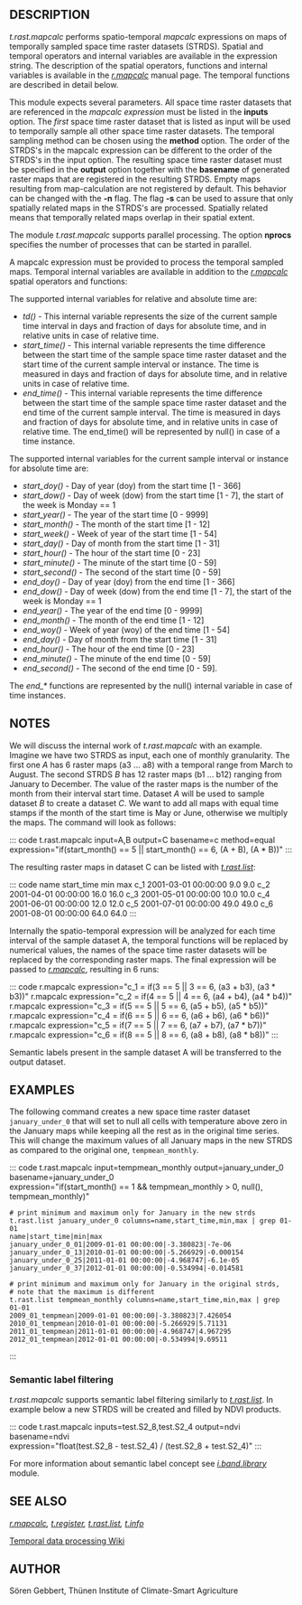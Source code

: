 ## DESCRIPTION

*t.rast.mapcalc* performs spatio-temporal *mapcalc* expressions on maps
of temporally sampled space time raster datasets (STRDS). Spatial and
temporal operators and internal variables are available in the
expression string. The description of the spatial operators, functions
and internal variables is available in the *[r.mapcalc](r.mapcalc.html)*
manual page. The temporal functions are described in detail below.

This module expects several parameters. All space time raster datasets
that are referenced in the *mapcalc expression* must be listed in the
**inputs** option. The *first* space time raster dataset that is listed
as input will be used to temporally sample all other space time raster
datasets. The temporal sampling method can be chosen using the
**method** option. The order of the STRDS\'s in the mapcalc expression
can be different to the order of the STRDS\'s in the input option. The
resulting space time raster dataset must be specified in the **output**
option together with the **basename** of generated raster maps that are
registered in the resulting STRDS. Empty maps resulting from
map-calculation are not registered by default. This behavior can be
changed with the **-n** flag. The flag **-s** can be used to assure that
only spatially related maps in the STRDS\'s are processed. Spatially
related means that temporally related maps overlap in their spatial
extent.

The module *t.rast.mapcalc* supports parallel processing. The option
**nprocs** specifies the number of processes that can be started in
parallel.

A mapcalc expression must be provided to process the temporal sampled
maps. Temporal internal variables are available in addition to the
*[r.mapcalc](r.mapcalc.html)* spatial operators and functions:

The supported internal variables for relative and absolute time are:

-   *td()* - This internal variable represents the size of the current
    sample time interval in days and fraction of days for absolute time,
    and in relative units in case of relative time.
-   *start_time()* - This internal variable represents the time
    difference between the start time of the sample space time raster
    dataset and the start time of the current sample interval or
    instance. The time is measured in days and fraction of days for
    absolute time, and in relative units in case of relative time.
-   *end_time()* - This internal variable represents the time difference
    between the start time of the sample space time raster dataset and
    the end time of the current sample interval. The time is measured in
    days and fraction of days for absolute time, and in relative units
    in case of relative time. The end_time() will be represented by
    null() in case of a time instance.

The supported internal variables for the current sample interval or
instance for absolute time are:

-   *start_doy()* - Day of year (doy) from the start time \[1 - 366\]
-   *start_dow()* - Day of week (dow) from the start time \[1 - 7\], the
    start of the week is Monday == 1
-   *start_year()* - The year of the start time \[0 - 9999\]
-   *start_month()* - The month of the start time \[1 - 12\]
-   *start_week()* - Week of year of the start time \[1 - 54\]
-   *start_day()* - Day of month from the start time \[1 - 31\]
-   *start_hour()* - The hour of the start time \[0 - 23\]
-   *start_minute()* - The minute of the start time \[0 - 59\]
-   *start_second()* - The second of the start time \[0 - 59\]
-   *end_doy()* - Day of year (doy) from the end time \[1 - 366\]
-   *end_dow()* - Day of week (dow) from the end time \[1 - 7\], the
    start of the week is Monday == 1
-   *end_year()* - The year of the end time \[0 - 9999\]
-   *end_month()* - The month of the end time \[1 - 12\]
-   *end_woy()* - Week of year (woy) of the end time \[1 - 54\]
-   *end_day()* - Day of month from the start time \[1 - 31\]
-   *end_hour()* - The hour of the end time \[0 - 23\]
-   *end_minute()* - The minute of the end time \[0 - 59\]
-   *end_second()* - The second of the end time \[0 - 59\].

The *end\_\** functions are represented by the null() internal variable
in case of time instances.

## NOTES

We will discuss the internal work of *t.rast.mapcalc* with an example.
Imagine we have two STRDS as input, each one of monthly granularity. The
first one *A* has 6 raster maps (a3 \... a8) with a temporal range from
March to August. The second STRDS *B* has 12 raster maps (b1 \... b12)
ranging from January to December. The value of the raster maps is the
number of the month from their interval start time. Dataset *A* will be
used to sample dataset *B* to create a dataset *C*. We want to add all
maps with equal time stamps if the month of the start time is May or
June, otherwise we multiply the maps. The command will look as follows:

::: code
    t.rast.mapcalc input=A,B output=C basename=c method=equal \
        expression="if(start_month() == 5 || start_month() == 6, (A + B), (A * B))"
:::

The resulting raster maps in dataset C can be listed with
*[t.rast.list](t.rast.list.html)*:

::: code
    name    start_time              min     max
    c_1     2001-03-01 00:00:00     9.0     9.0
    c_2     2001-04-01 00:00:00     16.0    16.0
    c_3     2001-05-01 00:00:00     10.0    10.0
    c_4     2001-06-01 00:00:00     12.0    12.0
    c_5     2001-07-01 00:00:00     49.0    49.0
    c_6     2001-08-01 00:00:00     64.0    64.0
:::

Internally the spatio-temporal expression will be analyzed for each time
interval of the sample dataset A, the temporal functions will be
replaced by numerical values, the names of the space time raster
datasets will be replaced by the corresponding raster maps. The final
expression will be passed to *[r.mapcalc](r.mapcalc.html)*, resulting in
6 runs:

::: code
    r.mapcalc expression="c_1 = if(3 == 5 || 3 == 6, (a3 + b3), (a3 * b3))"
    r.mapcalc expression="c_2 = if(4 == 5 || 4 == 6, (a4 + b4), (a4 * b4))"
    r.mapcalc expression="c_3 = if(5 == 5 || 5 == 6, (a5 + b5), (a5 * b5))"
    r.mapcalc expression="c_4 = if(6 == 5 || 6 == 6, (a6 + b6), (a6 * b6))"
    r.mapcalc expression="c_5 = if(7 == 5 || 7 == 6, (a7 + b7), (a7 * b7))"
    r.mapcalc expression="c_6 = if(8 == 5 || 8 == 6, (a8 + b8), (a8 * b8))"
:::

Semantic labels present in the sample dataset A will be transferred to
the output dataset.

## EXAMPLES

The following command creates a new space time raster dataset
`january_under_0` that will set to null all cells with temperature above
zero in the January maps while keeping all the rest as in the original
time series. This will change the maximum values of all January maps in
the new STRDS as compared to the original one, `tempmean_monthly`.

::: code
    t.rast.mapcalc input=tempmean_monthly output=january_under_0 basename=january_under_0 \
        expression="if(start_month() == 1 && tempmean_monthly > 0, null(), tempmean_monthly)"

    # print minimum and maximum only for January in the new strds
    t.rast.list january_under_0 columns=name,start_time,min,max | grep 01-01
    name|start_time|min|max
    january_under_0_01|2009-01-01 00:00:00|-3.380823|-7e-06
    january_under_0_13|2010-01-01 00:00:00|-5.266929|-0.000154
    january_under_0_25|2011-01-01 00:00:00|-4.968747|-6.1e-05
    january_under_0_37|2012-01-01 00:00:00|-0.534994|-0.014581

    # print minimum and maximum only for January in the original strds,
    # note that the maximum is different
    t.rast.list tempmean_monthly columns=name,start_time,min,max | grep 01-01
    2009_01_tempmean|2009-01-01 00:00:00|-3.380823|7.426054
    2010_01_tempmean|2010-01-01 00:00:00|-5.266929|5.71131
    2011_01_tempmean|2011-01-01 00:00:00|-4.968747|4.967295
    2012_01_tempmean|2012-01-01 00:00:00|-0.534994|9.69511
:::

### Semantic label filtering

*t.rast.mapcalc* supports semantic label filtering similarly to
*[t.rast.list](t.rast.list.html#filtering-the-result-by-semantic-label)*.
In example below a new STRDS will be created and filled by NDVI
products.

::: code
    t.rast.mapcalc inputs=test.S2_8,test.S2_4 output=ndvi basename=ndvi \
         expression="float(test.S2_8 - test.S2_4) / (test.S2_8 + test.S2_4)"
:::

For more information about semantic label concept see
*[i.band.library](i.band.library.html)* module.

## SEE ALSO

*[r.mapcalc](r.mapcalc.html), [t.register](t.register.html),
[t.rast.list](t.rast.list.html), [t.info](t.info.html)*

[Temporal data processing
Wiki](https://grasswiki.osgeo.org/wiki/Temporal_data_processing)

## AUTHOR

Sören Gebbert, Thünen Institute of Climate-Smart Agriculture
